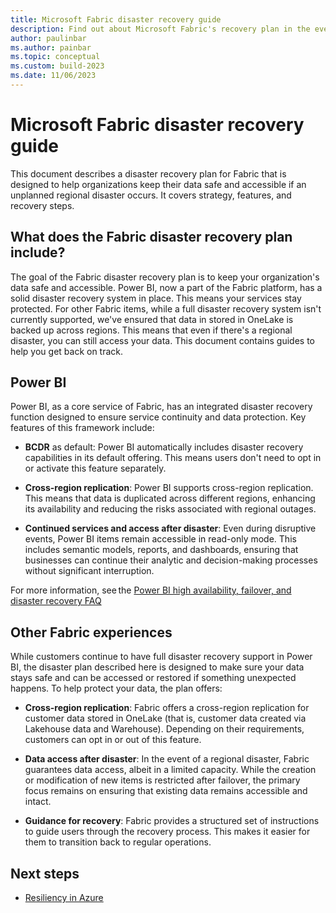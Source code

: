 ```yaml
---
title: Microsoft Fabric disaster recovery guide
description: Find out about Microsoft Fabric's recovery plan in the event of a disaster.
author: paulinbar
ms.author: painbar
ms.topic: conceptual
ms.custom: build-2023
ms.date: 11/06/2023
---
```


# Microsoft Fabric disaster recovery guide

This document describes a disaster recovery plan for Fabric that is designed to help organizations keep their data safe and accessible if an unplanned regional disaster occurs. It covers strategy, features, and recovery steps.

## What does the Fabric disaster recovery plan include?

The goal of the Fabric disaster recovery plan is to keep your organization's data safe and accessible. Power BI, now a part of the Fabric platform, has a solid disaster recovery system in place. This means your services stay protected. For other Fabric items, while a full disaster recovery system isn't currently supported, we've ensured that data in stored in OneLake is backed up across regions. This means that even if there's a regional disaster, you can still access your data. This document contains guides to help you get back on track.

## Power BI

Power BI, as a core service of Fabric, has an integrated disaster recovery function designed to ensure service continuity and data protection. Key features of this framework include:

* **BCDR** as default: Power BI automatically includes disaster recovery capabilities in its default offering. This means users don't need to opt in or activate this feature separately.

* **Cross-region replication**: Power BI supports cross-region replication. This means that data is duplicated across different regions, enhancing its availability and reducing the risks associated with regional outages.

* **Continued services and access after disaster**: Even during disruptive events, Power BI items remain accessible in read-only mode. This includes semantic models, reports, and dashboards, ensuring that businesses can continue their analytic and decision-making processes without significant interruption.

For more information, see the [Power BI high availability, failover, and disaster recovery FAQ](/power-bi/enterprise/service-admin-failover/)

## Other Fabric experiences

While customers continue to have full disaster recovery support in Power BI, the disaster plan described here is designed to make sure your data stays safe and can be accessed or restored if something unexpected happens. To help protect your data, the plan offers: 

* **Cross-region replication**: Fabric offers a cross-region replication for customer data stored in OneLake (that is, customer data created via Lakehouse data and Warehouse). Depending on their requirements, customers can opt in or out of this feature.

* **Data access after disaster**: In the event of a regional disaster, Fabric guarantees data access, albeit in a limited capacity. While the creation or modification of new items is restricted after failover, the primary focus remains on ensuring that existing data remains accessible and intact.

* **Guidance for recovery**: Fabric provides a structured set of instructions to guide users through the recovery process. This makes it easier for them to transition back to regular operations.

## Next steps

* [Resiliency in Azure](/azure/availability-zones/overview)